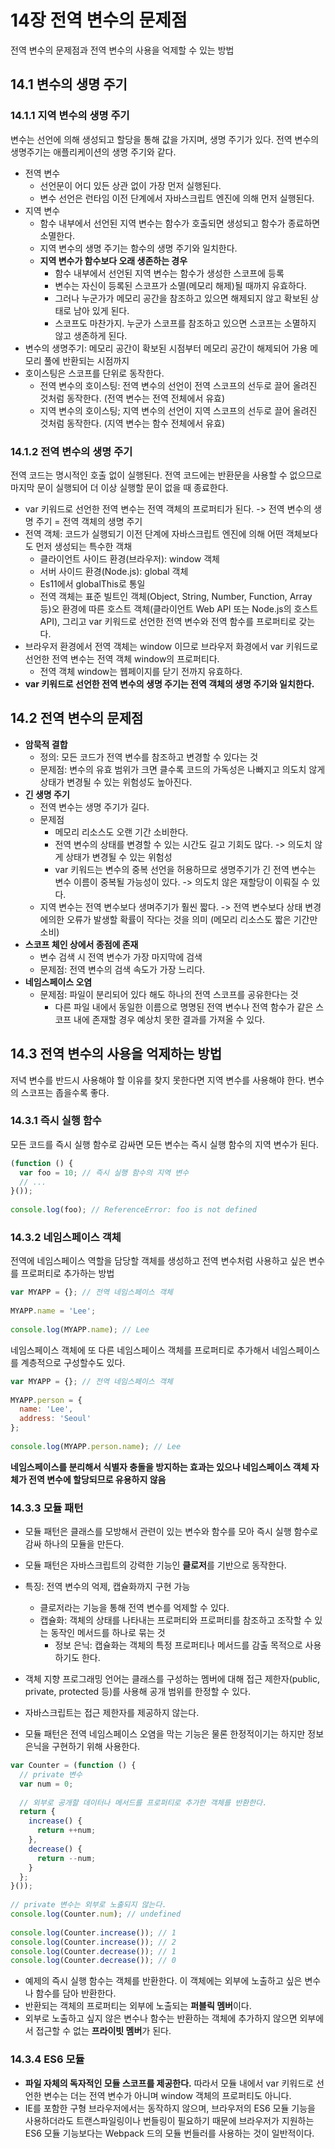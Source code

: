 # 14장 전역 변수의 문제점
전역 변수의 문제점과 전역 변수의 사용을 억제할 수 있는 방법

## 14.1 변수의 생명 주기
### 14.1.1 지역 변수의 생명 주기
변수는 선언에 의해 생성되고 할당을 통해 값을 가지며, 생명 주기가 있다. 전역 변수의 생명주기는 애플리케이션의 생명 주기와 같다.
- 전역 변수
  - 선언문이 어디 있든 상관 없이 가장 먼저 실행된다.
  - 변수 선언은 런타임 이전 단계에서 자바스크립트 엔진에 의해 먼저 실행된다.
- 지역 변수
  - 함수 내부에서 선언된 지역 변수는 함수가 호출되면 생성되고 함수가 종료하면 소멸한다.
  - 지역 변수의 생명 주기는 함수의 생명 주기와 일치한다.
  - **지역 변수가 함수보다 오래 생존하는 경우**
    - 함수 내부에서 선언된 지역 변수는 함수가 생성한 스코프에 등록
    - 변수는 자신이 등록된 스코프가 소멸(메모리 해제)될 때까지 유효하다.
    - 그러나 누군가가 메모리 공간을 참조하고 있으면 해제되지 않고 확보된 상태로 남아 있게 된다.
    - 스코프도 마찬가지. 누군가 스코프를 참조하고 있으면 스코프는 소멸하지 않고 생존하게 된다.
- 변수의 생명주기: 메모리 공간이 확보된 시점부터 메모리 공간이 해제되어 가용 메모리 풀에 반환되는 시점까지
- 호이스팅은 스코프를 단위로 동작한다.
  - 전역 변수의 호이스팅: 전역 변수의 선언이 전역 스코프의 선두로 끌어 올려진 것처럼 동작한다. (전역 변수는 전역 전체에서 유효)
  - 지역 변수의 호이스팅; 지역 변수의 선언이 지역 스코프의 선두로 끌어 올려진 것처럼 동작한다. (지역 변수는 함수 전체에서 유효)

### 14.1.2 전역 변수의 생명 주기
전역 코드는 명시적인 호출 없이 실행된다. 전역 코드에는 반환문을 사용할 수 없으므로 마지막 문이 실행되어 더 이상 실행할 문이 없을 때 종료한다.
- var 키워드로 선언한 전역 변수는 전역 객체의 프로퍼티가 된다. -> 전역 변수의 생명 주기 = 전역 객체의 생명 주기
- 전역 객체: 코드가 실행되기 이전 단계에 자바스크립트 엔진에 의해 어떤 객체보다도 먼저 생성되는 특수한 객채
  - 클라이언트 사이드 환경(브라우저): window 객체
  - 서버 사이드 환경(Node.js): global 객체
  - Es11에서 globalThis로 통일
  - 전역 객체는 표준 빌트인 객체(Object, String, Number, Function, Array 등)오 환경에 따른 호스트 객체(클라이언트 Web API 또는 Node.js의 호스트 API), 그리고 var 키워드로 선언한 전역 변수와 전역 함수를 프로퍼티로 갖는다.
- 브라우저 환경에서 전역 객체는 window 이므로 브라우저 화경에서 var 키워드로 선언한 전역 변수는 전역 객체 window의 프로퍼티다.
  - 전역 객체 window는 웹페이지를 닫기 전까지 유효하다.
- **var 키워드로 선언한 전역 변수의 생명 주기는 전역 객체의 생명 주기와 일치한다.**


## 14.2 전역 변수의 문제점
- **암묵적 결합**
  - 정의: 모든 코드가 전역 변수를 참조하고 변경할 수 있다는 것
  - 문제점: 변수의 유효 범위가 크면 클수록 코드의 가독성은 나빠지고 의도치 않게 상태가 변경될 수 있는 위험성도 높아진다.
- **긴 생명 주기**
  - 전역 변수는 생명 주기가 길다.
  - 문제점
    - 메모리 리소스도 오랜 기간 소비한다.
    - 전역 변수의 상태를 변경할 수 있는 시간도 길고 기회도 많다. -> 의도치 않게 상태가 변경될 수 있는 위험성
    - var 키워드는 변수의 중복 선언을 허용하므로 생명주기가 긴 전역 변수는 변수 이름이 중복될 가능성이 있다. -> 의도치 않은 재할당이 이뤄질 수 있다.
  - 지역 변수는 전역 변수보다 생며주기가 훨씬 짧다. -> 전역 변수보다 상태 변경에의한 오류가 발생할 확률이 작다는 것을 의미 (메모리 리소스도 짧은 기간만 소비)
- **스코프 체인 상에서 종점에 존재**
  - 변수 검색 시 전역 변수가 가장 마지막에 검색
  - 문제점: 전역 변수의 검색 속도가 가장 느리다.
- **네임스페이스 오염**
  - 문제점: 파일이 분리되어 있다 해도 하나의 전역 스코프를 공유한다는 것
    - 다른 파일 내에서 동일한 이름으로 명명된 전역 변수나 전역 함수가 같은 스코프 내에 존재할 경우 예상치 못한 결과를 가져올 수 있다.


## 14.3 전역 변수의 사용을 억제하는 방법
저녁 변수를 반드시 사용해야 할 이유를 찾지 못한다면 지역 변수를 사용해야 한다. 변수의 스코프는 좁을수록 좋다.
### 14.3.1 즉시 실행 함수
모든 코드를 즉시 실행 함수로 감싸면 모든 변수는 즉시 실행 함수의 지역 변수가 된다.
```jsx
(function () {
  var foo = 10; // 즉시 실행 함수의 지역 변수
  // ...
}());
 
console.log(foo); // ReferenceError: foo is not defined
```
### 14.3.2 네임스페이스 객체
전역에 네임스페이스 역할을 담당할 객체를 생성하고 전역 변수처럼 사용하고 싶은 변수를 프로퍼티로 추가하는 방법
```jsx
var MYAPP = {}; // 전역 네임스페이스 객체
 
MYAPP.name = 'Lee';
 
console.log(MYAPP.name); // Lee
```

네임스페이스 객체에 또 다른 네임스페이스 객체를 프로퍼티로 추가해서 네임스페이스를 계층적으로 구성할수도 있다.
```jsx
var MYAPP = {}; // 전역 네임스페이스 객체
 
MYAPP.person = {
  name: 'Lee',
  address: 'Seoul'
};
 
console.log(MYAPP.person.name); // Lee
```
**네임스페이스를 분리해서 식별자 충돌을 방지하는 효과는 있으나 네임스페이스 객체 자체가 전역 변수에 할당되므로 유용하지 않음**

### 14.3.3 모듈 패턴
- 모듈 패턴은 클래스를 모방해서 관련이 있는 변수와 함수를 모아 즉시 실행 함수로 감싸 하나의 모듈을 만든다.
- 모듈 패턴은 자바스크립트의 강력한 기능인 **클로저**를 기반으로 동작한다.
- 특징: 전역 변수의 억제, 캡슐화까지 구현 가능
  - 클로저라는 기능을 통해 전역 변수를 억제할 수 있다.
  - 캡슐화: 객체의 상태를 나타내는 프로퍼티와 프로퍼티를 참조하고 조작할 수 있는 동작인 메서드를 하나로 묶는 것
    - 정보 은닉: 캡슐화는 객체의 특정 프로퍼티나 메서드를 감출 목적으로 사용하기도 한다.

- 객체 지향 프로그래밍 언어는 클래스를 구성하는 멤버에 대해 접근 제한자(public, private, protected 등)를 사용해 공개 범위를 한정할 수 있다.
- 자바스크립트는 접근 제한자를 제공하지 않는다.
- 모듈 패턴은 전역 네임스페이스 오염을 막는 기능은 물론 한정적이기는 하지만 정보 은닉을 구현하기 위해 사용한다.
```jsx
var Counter = (function () {
  // private 변수
  var num = 0;
 
  // 외부로 공개할 데이터나 메서드를 프로퍼티로 추가한 객체를 반환한다.
  return {
    increase() {
      return ++num;
    },
    decrease() {
      return --num;
    }
  };
}());
 
// private 변수는 외부로 노출되지 않는다.
console.log(Counter.num); // undefined
 
console.log(Counter.increase()); // 1
console.log(Counter.increase()); // 2
console.log(Counter.decrease()); // 1
console.log(Counter.decrease()); // 0
```
- 예제의 즉시 실행 함수는 객체를 반환한다. 이 객체에는 외부에 노출하고 싶은 변수나 함수를 담아 반환한다.
- 반환되는 객체의 프로퍼티는 외부에 노출되는 **퍼블릭 멤버**이다.
- 외부로 노출하고 싶지 않은 변수나 함수는 반환하는 객체에 추가하지 않으면 외부에서 접근할 수 없는 **프라이빗 멤버**가 된다.

### 14.3.4 ES6 모듈
- **파일 자체의 독자적인 모듈 스코프를 제공한다.** 따라서 모듈 내에서 var 키워드로 선언한 변수는 더는 전역 변수가 아니며 window 객체의 프로퍼티도 아니다.
- IE를 포함한 구형 브라우저에서는 동작하지 않으며, 브라우저의 ES6 모듈 기능을 사용하더라도 트랜스파일링이나 번들링이 필요하기 때문에 브라우저가 지원하는 ES6 모듈 기능보다는 Webpack 드의 모듈 번들러를 사용하는 것이 일반적이다.

